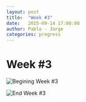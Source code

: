 ```yaml
---
layout: post
title:  "Week #3"
date:   2015-09-14 17:00:00
author: Pablo - Jorge
categories: progress
---
```


# Week #3

![Begining Week #3]({{site.baseurl}}/assets/week-progress/w3_01.jpg )

![End Week #3]({{site.baseurl}}/assets/week-progress/w3_02.jpg )

